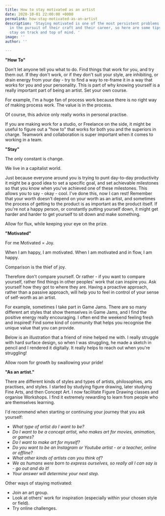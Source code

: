 ```yaml
---
title: How to stay motivated as an artist
date: 2020-10-01 22:00:00 +0000
permalink: how-stay-motivated-as-an-artist
description: 'Staying motivated is one of the most persistent problems an artist faces
  in the pursuit of their craft and their career, so here are some tips to help you
  stay on track and top of mind. '
image: ''
author: ''

---
```


**"How To"**

Don't let anyone tell you what to do. Find things that work for you, and try them out. If they don't work, or if they don't suit your style, are inhibiting, or drain energy from your day - try to find a way to re-frame it in a way that works for you and your personality. This is part of why knowing yourself is a really important part of being an artist. Set your own course.

For example, I'm a huge fan of process work because there is no right way of making process work. The value is in the process.

Of course, this advice only really works in personal practise.

If you are making work for a studio, or Freelance on the side, it might be useful to figure out a "how to" that works for both you and the superiors in charge. Teamwork and collaboration is super important when it comes to working in a team.

**"Stay"**

The only constant is change.

We live in a capitalist world.

Just because everyone around you is trying to punt day-to-day productivity it might be a good idea to set a specific goal, and set achievable milestones so that you know when you've achieved one of these milestones. This allows you to say - okay - cool. I've done this, now I can rest! Remember that your worth doesn't depend on your worth as an artist, and sometimes the process of getting to the product is as important as the product itself. If you're not a happy person, or constantly putting yourself down, it might get harder and harder to get yourself to sit down and make something.

Allow for flux, while keeping your eye on the prize.

**"Motivated"**

For me Motivated = Joy.

When I am happy, I am motivated. When I am motivated and in flow, I am happy.

Comparison is the thief of joy.

Therefore don't compare yourself. Or rather - if you want to compare yourself, rather find things in other peoples' work that can inspire you. Ask yourself how they got to where they are. Having a proactive approach, rather than a passive approach, will help you to feel in control of your sense of self-worth as an artist.

For example, sometimes I take part in Game Jams. There are so many different art styles that show themselves in Game Jams, and I find the positive energy really encouraging. I often end the weekend feeling fresh and inspired! Find some kind of community that helps you recognise the unique value that you can provide.

Below is an illustration that a friend of mine helped me with. I really struggle with hard surface design, so when I was struggling, he made a sketch in pencil and I rendered it digitally. It really helps to reach out when you're struggling!

Allow room for growth by swallowing your pride!

**"As an artist."**

There are different kinds of styles and types of artists, philosophies, arts practises, and styles. I started by studying figure drawing, later studying Fine Arts, and then Concept Art. I now facilitate Figure Drawing classes and organise Workshops. I find it extremely rewarding to learn from people who are themselves learning.

I'd recommend when starting or continuing your journey that you ask yourself:

* _What type of artist do I want to be?_
* _Do I want to be a concept artist, who makes art for movies, animation, or games?_
* _Do I want to make art for myself?_
* _Do you want to be an Instagram or Youtube artist - or a teacher, online or offline?_
* _What other kinds of artists can you think of?_
* _We as humans were born to express ourselves, so really all I can say is - go out and do it!_
* _Your answer will determine your next step._

Other ways of staying motivated:

* Join an art group.
* Look at others' work for inspiration (especially within your chosen style or field).
* Try online challenges.